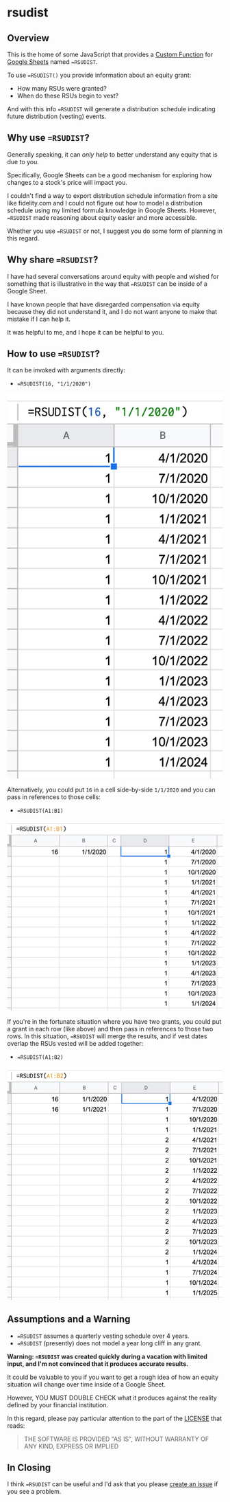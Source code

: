 # rsudist

## Overview

This is the home of some JavaScript that provides a [Custom Function]
for [Google Sheets] named `=RSUDIST`.

To use `=RSUDIST()` you provide information about an equity grant:

* How many RSUs were granted?
* When do these RSUs begin to vest?

And with this info `=RSUDIST` will generate a distribution schedule
indicating future distribution (vesting) events.

## Why use `=RSUDIST`?

Generally speaking, it can *only help* to better understand any equity
that is due to you.

Specifically, Google Sheets can be a good mechanism for exploring how
changes to a stock's price will impact you.

I couldn't find a way to export distribution schedule information from
a site like fidelity.com and I could not figure out how to model a
distribution schedule using my limited formula knowledge in Google
Sheets. However, `=RSUDIST` made reasoning about equity easier and
more accessible.

Whether you use `=RSUDIST` or not, I suggest you do some form of
planning in this regard.

## Why share `=RSUDIST`?

I have had several conversations around equity with people and wished
for something that is illustrative in the way that `=RSUDIST` can be
inside of a Google Sheet.

I have known people that have disregarded compensation via equity
because they did not understand it, and I do not want anyone to make
that mistake if I can help it.

It was helpful to me, and I hope it can be helpful to you.

## How to use `=RSUDIST`?

It can be invoked with arguments directly:

* `=RSUDIST(16, "1/1/2020")`

![RSUDIST with values](images/rsudist-invocation-by-value.jpg)

Alternatively, you could put `16` in a cell side-by-side `1/1/2020`
and you can pass in references to those cells:

* `=RSUDIST(A1:B1)`

![RSUDIST with references](images/rsudist-invocation-by-reference.jpg)

If you're in the fortunate situation where you have two grants, you
could put a grant in each row (like above) and then pass in references
to those two rows. In this situation, `=RSUDIST` will merge the
results, and if vest dates overlap the RSUs vested will be added
together:

* `=RSUDIST(A1:B2)`

![RSUDIST with two grants](images/rsudist-two-grants.jpg)

## Assumptions and a Warning

* `=RSUDIST` assumes a quarterly vesting schedule over 4 years.
* `=RSUDIST` (presently) does not model a year long cliff in any grant.

**Warning: `=RSUDIST` was created quickly during a vacation with
limited input, and I'm not convinced that it produces accurate
results.**

It could be valuable to you if you want to get a rough idea of how an
equity situation will change over time inside of a Google Sheet.

However, YOU MUST DOUBLE CHECK what it produces against the reality
defined by your financial institution.

In this regard, please pay particular attention to the part of the
[LICENSE] that reads:

> THE SOFTWARE IS PROVIDED "AS IS", WITHOUT WARRANTY OF ANY KIND,
> EXPRESS OR IMPLIED

## In Closing

I think `=RSUDIST` can be useful and I'd ask that you please [create an
issue] if you see a problem.

[Google Sheets]: https://www.google.com/sheets/about/
[Custom Function]: https://developers.google.com/apps-script/guides/sheets/functions
[LICENSE]: ./LICENSE
[create an issue]: https://github.com/jedcn/rsudist/issues/new
